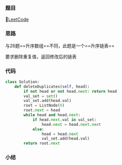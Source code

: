 ### 题目

🔗[LeetCode](https://leetcode-cn.com/problems/remove-duplicates-from-sorted-list/)

### 思路

与26题==升序数组==不同，此题是一个==升序链表==

要求删除重复值，返回修改后的链表

### 代码

```python
class Solution:
    def deleteDuplicates(self, head):
        if not head or not head.next: return head
        val_set = set()
        val_set.add(head.val)
        root = ListNode(0)
        root.next = head
        while head and head.next:
            if head.next.val in val_set:
                head.next = head.next.next
            else:
                head = head.next
                val_set.add(head.val)
        return root.next
```

### 小结

